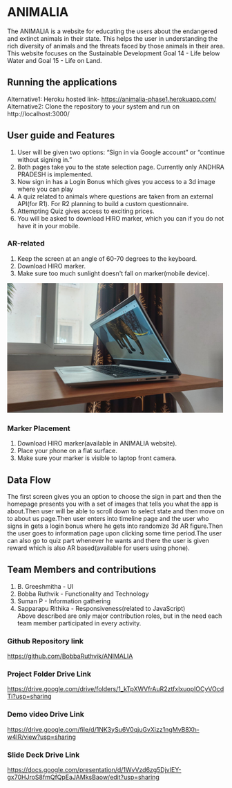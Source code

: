 # ANIMALIA
The ANIMALIA is a website for educating the users about the endangered and extinct animals in their state. This helps the user in understanding the rich diversity of animals and the threats faced by those animals in their area. <br />
This website focuses on the Sustainable Development Goal 14 - Life below Water and Goal 15 - Life on Land. 

## Running the applications
Alternative1: Heroku hosted link- https://animalia-phase1.herokuapp.com/ <br />
Alternative2: Clone the repository to your system and run on http://localhost:3000/

## User guide and Features
1. User will be given two  options: “Sign in via Google account” or “continue without signing in.”
2. Both pages take you to the state selection page. Currently only ANDHRA PRADESH is implemented.
3. Now sign in has a Login Bonus which gives you access to a 3d image where you can play
4. A quiz related to animals where questions are taken from an external API(for R1). For R2 planning to build a custom questionnaire.
5. Attempting Quiz gives access to exciting prices.
6. You will be asked to download HIRO marker, which you can if you do not have it in your mobile.

### AR-related
1. Keep the screen at an angle of 60-70 degrees to the keyboard.
2. Download HIRO marker.
3. Make sure too much sunlight doesn't fall on marker(mobile device).
<img src="https://github.com/BobbaRuthvik/ANIMALIA/blob/master/readme_imgs/WhatsApp%20Image%202021-10-25%20at%2011.34.05%20PM.jpeg" height="300" width="500"/>

### Marker Placement
1. Download HIRO marker(available in ANIMALIA website).
2. Place your phone on a flat surface.
3. Make sure your marker is visible to laptop front camera.

## Data Flow
The first screen gives you an option to choose the sign in part and then the homepage presents you with a set of images that tells you what the app is about.Then user will be able to scroll down to select state and then move on to about us page.Then user enters into timeline page and the user who signs in gets a login bonus where he gets into randomize 3d AR figure.Then the user goes to information page upon clicking some time period.The user can also go to quiz part whenever he wants and there the user is given reward which is also AR based(available for users using phone).


## Team Members and contributions
1. B. Greeshmitha		-	UI
2. Bobba Ruthvik		-	Functionality and Technology
3. Suman P                         -	Information gathering
4. Sapparapu Rithika	-	Responsiveness(related to JavaScript) <br />
Above described are only major contribution roles, but in the need each team member participated in every activity.


### Github Repository link
https://github.com/BobbaRuthvik/ANIMALIA

### Project Folder Drive Link
https://drive.google.com/drive/folders/1_kTpXWVfrAuR2ztfxIxuopIOCyVOcdTi?usp=sharing

### Demo video Drive Link
https://drive.google.com/file/d/1NK3ySu6V0qjuGvXizz1ngMvB8Xh-w4IR/view?usp=sharing

### Slide Deck Drive Link
https://docs.google.com/presentation/d/1WvVzd6zg5DjvIEY-gx70HJroS8fmQfQpEaJAMksBaow/edit?usp=sharing

